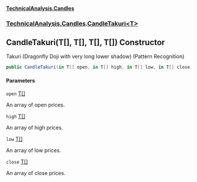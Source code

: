 #### [TechnicalAnalysis.Candles](Atypical.TechnicalAnalysis.Candles.md 'Atypical.TechnicalAnalysis.Candles')
### [TechnicalAnalysis.Candles](Atypical.TechnicalAnalysis.Candles.md#TechnicalAnalysis.Candles 'TechnicalAnalysis.Candles').[CandleTakuri&lt;T&gt;](CandleTakuri_T_.md 'TechnicalAnalysis.Candles.CandleTakuri<T>')

## CandleTakuri(T[], T[], T[], T[]) Constructor

Takuri (Dragonfly Doji with very long lower shadow) (Pattern Recognition)

```csharp
public CandleTakuri(in T[] open, in T[] high, in T[] low, in T[] close);
```
#### Parameters

<a name='TechnicalAnalysis.Candles.CandleTakuri_T_.CandleTakuri(T[],T[],T[],T[]).open'></a>

`open` [T](CandleTakuri_T_.md#TechnicalAnalysis.Candles.CandleTakuri_T_.T 'TechnicalAnalysis.Candles.CandleTakuri<T>.T')[[]](https://docs.microsoft.com/en-us/dotnet/api/System.Array 'System.Array')

An array of open prices.

<a name='TechnicalAnalysis.Candles.CandleTakuri_T_.CandleTakuri(T[],T[],T[],T[]).high'></a>

`high` [T](CandleTakuri_T_.md#TechnicalAnalysis.Candles.CandleTakuri_T_.T 'TechnicalAnalysis.Candles.CandleTakuri<T>.T')[[]](https://docs.microsoft.com/en-us/dotnet/api/System.Array 'System.Array')

An array of high prices.

<a name='TechnicalAnalysis.Candles.CandleTakuri_T_.CandleTakuri(T[],T[],T[],T[]).low'></a>

`low` [T](CandleTakuri_T_.md#TechnicalAnalysis.Candles.CandleTakuri_T_.T 'TechnicalAnalysis.Candles.CandleTakuri<T>.T')[[]](https://docs.microsoft.com/en-us/dotnet/api/System.Array 'System.Array')

An array of low prices.

<a name='TechnicalAnalysis.Candles.CandleTakuri_T_.CandleTakuri(T[],T[],T[],T[]).close'></a>

`close` [T](CandleTakuri_T_.md#TechnicalAnalysis.Candles.CandleTakuri_T_.T 'TechnicalAnalysis.Candles.CandleTakuri<T>.T')[[]](https://docs.microsoft.com/en-us/dotnet/api/System.Array 'System.Array')

An array of close prices.